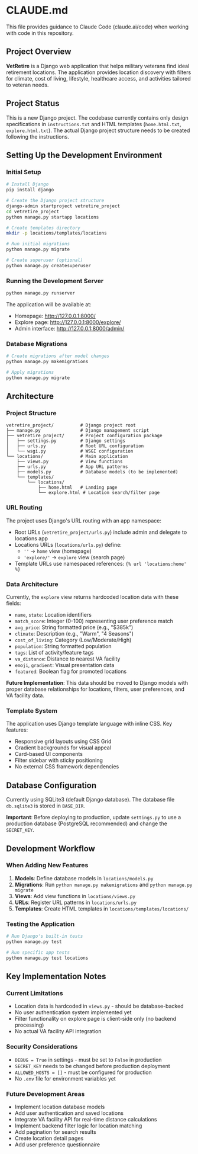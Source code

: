 # CLAUDE.md

This file provides guidance to Claude Code (claude.ai/code) when working with code in this repository.

## Project Overview

**VetRetire** is a Django web application that helps military veterans find ideal retirement locations. The application provides location discovery with filters for climate, cost of living, lifestyle, healthcare access, and activities tailored to veteran needs.

## Project Status

This is a new Django project. The codebase currently contains only design specifications in `instructions.txt` and HTML templates (`home.html.txt`, `explore.html.txt`). The actual Django project structure needs to be created following the instructions.

## Setting Up the Development Environment

### Initial Setup

```bash
# Install Django
pip install django

# Create the Django project structure
django-admin startproject vetretire_project
cd vetretire_project
python manage.py startapp locations

# Create templates directory
mkdir -p locations/templates/locations

# Run initial migrations
python manage.py migrate

# Create superuser (optional)
python manage.py createsuperuser
```

### Running the Development Server

```bash
python manage.py runserver
```

The application will be available at:
- Homepage: http://127.0.0.1:8000/
- Explore page: http://127.0.0.1:8000/explore/
- Admin interface: http://127.0.0.1:8000/admin/

### Database Migrations

```bash
# Create migrations after model changes
python manage.py makemigrations

# Apply migrations
python manage.py migrate
```

## Architecture

### Project Structure

```
vetretire_project/          # Django project root
├── manage.py               # Django management script
├── vetretire_project/      # Project configuration package
│   ├── settings.py         # Django settings
│   ├── urls.py             # Root URL configuration
│   └── wsgi.py             # WSGI configuration
└── locations/              # Main application
    ├── views.py            # View functions
    ├── urls.py             # App URL patterns
    ├── models.py           # Database models (to be implemented)
    └── templates/
        └── locations/
            ├── home.html   # Landing page
            └── explore.html # Location search/filter page
```

### URL Routing

The project uses Django's URL routing with an app namespace:
- Root URLs (`vetretire_project/urls.py`) include admin and delegate to locations app
- Locations URLs (`locations/urls.py`) define:
  - `''` → `home` view (homepage)
  - `'explore/'` → `explore` view (search page)
- Template URLs use namespaced references: `{% url 'locations:home' %}`

### Data Architecture

Currently, the `explore` view returns hardcoded location data with these fields:
- `name`, `state`: Location identifiers
- `match_score`: Integer (0-100) representing user preference match
- `avg_price`: String formatted price (e.g., "$385k")
- `climate`: Description (e.g., "Warm", "4 Seasons")
- `cost_of_living`: Category (Low/Moderate/High)
- `population`: String formatted population
- `tags`: List of activity/feature tags
- `va_distance`: Distance to nearest VA facility
- `emoji`, `gradient`: Visual presentation data
- `featured`: Boolean flag for promoted locations

**Future Implementation**: This data should be moved to Django models with proper database relationships for locations, filters, user preferences, and VA facility data.

### Template System

The application uses Django template language with inline CSS. Key features:
- Responsive grid layouts using CSS Grid
- Gradient backgrounds for visual appeal
- Card-based UI components
- Filter sidebar with sticky positioning
- No external CSS framework dependencies

## Database Configuration

Currently using SQLite3 (default Django database). The database file `db.sqlite3` is stored in `BASE_DIR`.

**Important**: Before deploying to production, update `settings.py` to use a production database (PostgreSQL recommended) and change the `SECRET_KEY`.

## Development Workflow

### When Adding New Features

1. **Models**: Define database models in `locations/models.py`
2. **Migrations**: Run `python manage.py makemigrations` and `python manage.py migrate`
3. **Views**: Add view functions in `locations/views.py`
4. **URLs**: Register URL patterns in `locations/urls.py`
5. **Templates**: Create HTML templates in `locations/templates/locations/`

### Testing the Application

```bash
# Run Django's built-in tests
python manage.py test

# Run specific app tests
python manage.py test locations
```

## Key Implementation Notes

### Current Limitations

- Location data is hardcoded in `views.py` - should be database-backed
- No user authentication system implemented yet
- Filter functionality on explore page is client-side only (no backend processing)
- No actual VA facility API integration

### Security Considerations

- `DEBUG = True` in settings - must be set to `False` in production
- `SECRET_KEY` needs to be changed before production deployment
- `ALLOWED_HOSTS = []` - must be configured for production
- No `.env` file for environment variables yet

### Future Development Areas

- Implement location database models
- Add user authentication and saved locations
- Integrate VA facility API for real-time distance calculations
- Implement backend filter logic for location matching
- Add pagination for search results
- Create location detail pages
- Add user preference questionnaire
